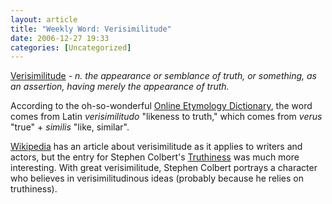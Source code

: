 ```yaml
---
layout: article
title: "Weekly Word: Verisimilitude"
date: 2006-12-27 19:33
categories: [Uncategorized]
---
```

<a href="http://dictionary.reference.com/browse/verisimilitude">Verisimilitude</a> - <em>n. the appearance or semblance of truth, or something, as an assertion, having merely the appearance of truth.</em>

According to the oh-so-wonderful <a href="http://www.etymonline.com/index.php?search=verisimilitude">Online Etymology Dictionary</a>, the word comes from Latin <em>verisimilitudo</em> "likeness to truth," which comes from <em>verus</em> "true" + <em>similis</em> "like, similar".

<a href="http://en.wikipedia.org/wiki/Verisimilitude">Wikipedia</a> has an article about verisimilitude as it applies to writers and actors, but the entry for Stephen Colbert's <a href="http://en.wikipedia.org/wiki/Truthiness">Truthiness</a> was much more interesting. With great verisimilitude, Stephen Colbert portrays a character who believes in verisimilitudinous ideas (probably because he relies on truthiness).
